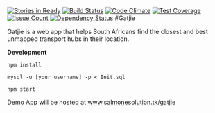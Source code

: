 [![Stories in Ready](https://badge.waffle.io/SalmoneSolutions/Gatjie.png?label=ready&title=Ready)](https://waffle.io/SalmoneSolutions/Gatjie)
[![Build Status](https://travis-ci.org/mkhonto/lujhay.svg?branch=data_services)](https://travis-ci.org/mkhonto/lujhay)
[![Code Climate](https://codeclimate.com/github/SalmoneSolutions/Gatjie/badges/gpa.svg)](https://codeclimate.com/github/SalmoneSolutions/Gatjie)
[![Test Coverage](https://codeclimate.com/github/SalmoneSolutions/Gatjie/badges/coverage.svg)](https://codeclimate.com/github/SalmoneSolutions/Gatjie/coverage)
[![Issue Count](https://codeclimate.com/github/SalmoneSolutions/Gatjie/badges/issue_count.svg)](https://codeclimate.com/github/SalmoneSolutions/Gatjie)
[![Dependency Status](https://gemnasium.com/badges/github.com/SalmoneSolutions/Gatjie.svg)](https://gemnasium.com/github.com/SalmoneSolutions/Gatjie)
#Gatjie 

Gatjie is a web app that helps South Africans find the closest and best unmapped transport hubs in their location. 

**Development**

`npm install`

`mysql -u [your username] -p < Init.sql`

`npm start`

Demo App will be hosted at www.salmonesolution.tk/gatjie




